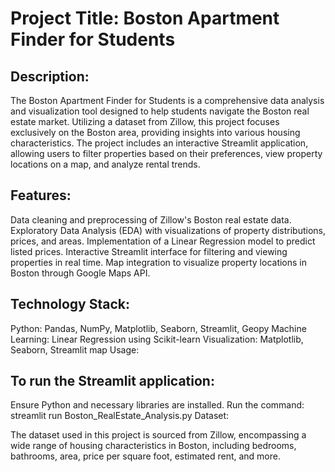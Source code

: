 # Project Title: Boston Apartment Finder for Students

## Description:

The Boston Apartment Finder for Students is a comprehensive data analysis and visualization tool designed to help students navigate the Boston real estate market. Utilizing a dataset from Zillow, this project focuses exclusively on the Boston area, providing insights into various housing characteristics. The project includes an interactive Streamlit application, allowing users to filter properties based on their preferences, view property locations on a map, and analyze rental trends.

## Features:

Data cleaning and preprocessing of Zillow's Boston real estate data.
Exploratory Data Analysis (EDA) with visualizations of property distributions, prices, and areas.
Implementation of a Linear Regression model to predict listed prices.
Interactive Streamlit interface for filtering and viewing properties in real time.
Map integration to visualize property locations in Boston through Google Maps API.

## Technology Stack:

Python: Pandas, NumPy, Matplotlib, Seaborn, Streamlit, Geopy
Machine Learning: Linear Regression using Scikit-learn
Visualization: Matplotlib, Seaborn, Streamlit map
Usage:

## To run the Streamlit application:

Ensure Python and necessary libraries are installed.
Run the command: streamlit run Boston_RealEstate_Analysis.py
Dataset:

The dataset used in this project is sourced from Zillow, encompassing a wide range of housing characteristics in Boston, including bedrooms, bathrooms, area, price per square foot, estimated rent, and more.

